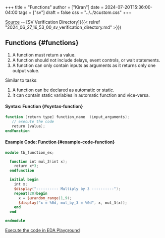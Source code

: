 +++
title = "Functions"
author = ["Kiran"]
date = 2024-07-20T15:36:00-04:00
tags = ["sv"]
draft = false
css = "../../zcustom.css"
+++

[Source](https://github.com/24x7fpga/SystemVerilog_Verification/blob/main/sv_verification/function_ex/tb_function_ex.sv) -- [SV Verification Directory]({{< relref "2024_06_27_16_53_00_sv_verification_directory.md" >}})


## Functions {#functions}

1.  A function must return a value.
2.  A function should not include delays, event controls, or wait statements.
3.  A function can only contain inputs as arguments as it returns only one output value.

Similar to tasks:

1.  A function can be declared as automatic or static.
2.  It can contain static variables in automatic function and vice-versa.


#### Syntax: Function {#syntax-function}

```verilog
function [return type] function_name  (input_arguments);
   // execute the code
   return [value];
endfunction
```


#### Example Code: Function {#example-code-function}

```verilog
module tb_function_ex;

  function int mul_3(int x);
    return x*3;
  endfunction

  initial begin
    int x;
    $display("---------- Multiply by 3 ----------");
    repeat(20)begin
      x = $urandom_range(1,9);
      $display("x = %0d, mul_by_3 = %0d", x, mul_3(x));
    end
  end

endmodule
```

[Execute the code in EDA Playground](https://www.edaplayground.com/x/Agft)
